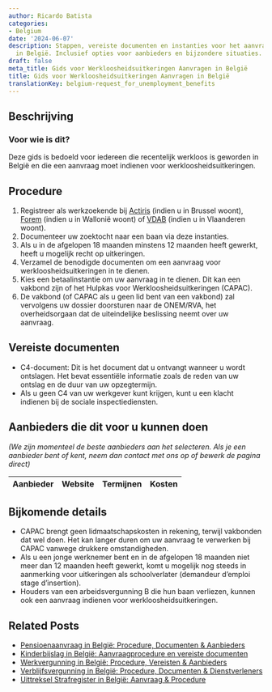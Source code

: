 ```yaml
---
author: Ricardo Batista
categories:
- Belgium
date: '2024-06-07'
description: Stappen, vereiste documenten en instanties voor het aanvragen van werkloosheidsuitkeringen
  in België. Inclusief opties voor aanbieders en bijzondere situaties.
draft: false
meta_title: Gids voor Werkloosheidsuitkeringen Aanvragen in België
title: Gids voor Werkloosheidsuitkeringen Aanvragen in België
translationKey: belgium-request_for_unemployment_benefits
---
```



## Beschrijving
### Voor wie is dit?
Deze gids is bedoeld voor iedereen die recentelijk werkloos is geworden in België en die een aanvraag moet indienen voor werkloosheidsuitkeringen.

## Procedure
1. Registreer als werkzoekende bij [Actiris](https://www.actiris.brussels/nl/burgers/) (indien u in Brussel woont), [Forem](https://www.leforem.be/) (indien u in Wallonië woont) of [VDAB](https://www.vdab.be/nederlands) (indien u in Vlaanderen woont).
2. Documenteer uw zoektocht naar een baan via deze instanties.
3. Als u in de afgelopen 18 maanden minstens 12 maanden heeft gewerkt, heeft u mogelijk recht op uitkeringen.
4. Verzamel de benodigde documenten om een aanvraag voor werkloosheidsuitkeringen in te dienen.
5. Kies een betaalinstantie om uw aanvraag in te dienen. Dit kan een vakbond zijn of het Hulpkas voor Werkloosheidsuitkeringen (CAPAC).
6. De vakbond (of CAPAC als u geen lid bent van een vakbond) zal vervolgens uw dossier doorsturen naar de ONEM/RVA, het overheidsorgaan dat de uiteindelijke beslissing neemt over uw aanvraag.

## Vereiste documenten
- C4-document: Dit is het document dat u ontvangt wanneer u wordt ontslagen. Het bevat essentiële informatie zoals de reden van uw ontslag en de duur van uw opzegtermijn.
- Als u geen C4 van uw werkgever kunt krijgen, kunt u een klacht indienen bij de sociale inspectiediensten.

## Aanbieders die dit voor u kunnen doen

_(We zijn momenteel de beste aanbieders aan het selecteren. Als je een aanbieder bent of kent, neem dan contact met ons op of bewerk de pagina direct)_

| Aanbieder       |     Website     |     Termijnen    |       Kosten     |
| :-------------: | :-------------: |  :-------------: | :-------------: |

## Bijkomende details
- CAPAC brengt geen lidmaatschapskosten in rekening, terwijl vakbonden dat wel doen. Het kan langer duren om uw aanvraag te verwerken bij CAPAC vanwege drukkere omstandigheden.
- Als u een jonge werknemer bent en in de afgelopen 18 maanden niet meer dan 12 maanden heeft gewerkt, komt u mogelijk nog steeds in aanmerking voor uitkeringen als schoolverlater (demandeur d’emploi stage d’insertion).
- Houders van een arbeidsvergunning B die hun baan verliezen, kunnen ook een aanvraag indienen voor werkloosheidsuitkeringen.
## Related Posts

- [Pensioenaanvraag in België: Procedure, Documenten & Aanbieders](https://tramitit.com/nl/guides/belgium/aanvraag_pensioen/)
- [Kinderbijslag in België: Aanvraagprocedure en vereiste documenten](https://tramitit.com/nl/guides/belgium/verzoek_om_kinderbijslag/)
- [Werkvergunning in België: Procedure, Vereisten & Aanbieders](https://tramitit.com/nl/guides/belgium/verzoek_om_werkvergunning/)
- [Verblijfsvergunning in België: Procedure, Documenten & Dienstverleners](https://tramitit.com/nl/guides/belgium/verzoek_om_verblijfstitel/)
- [Uittreksel Strafregister in België: Aanvraag & Procedure](https://tramitit.com/nl/guides/belgium/aanvraag_van_een_uittreksel_uit_het_strafregister/)